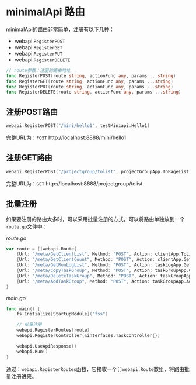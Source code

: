 # minimalApi 路由

minimalApi的路由非常简单，注册有以下几种：
- webapi.`RegisterPOST`
- webapi.`RegisterGET`
- webapi.`RegisterPUT`
- webapi.`RegisterDELETE`

```go
// route参数：注册的路由地址
func RegisterPOST(route string, actionFunc any, params ...string)
func RegisterGET(route string, actionFunc any, params ...string)
func RegisterPUT(route string, actionFunc any, params ...string)
func RegisterDELETE(route string, actionFunc any, params ...string)
```

## 注册POST路由
```go
webapi.RegisterPOST("/mini/hello1", testMiniapi.Hello1)
```
完整URL为：`POST` http://localhost:8888/mini/hello1

## 注册GET路由

```go
webapi.RegisterPOST("/projectgroup/tolist", projectGroupApp.ToPageList, "pageSize", "pageIndex")
```

完整URL为：`GET` http://localhost:8888/projectgroup/tolist

## 批量注册
如果要注册的路由太多时，可以采用批量注册的方式，可以将路由单独放到一个`route.go`文件中：

_route.go_
```go
var route = []webapi.Route{
	{Url: "/meta/GetClientList", Method: "POST", Action: clientApp.ToList},
	{Url: "/meta/GetClientCount", Method: "POST", Action: clientApp.GetCount},
	{Url: "/meta/GetRunLogList", Method: "POST", Action: taskLogApp.GetList},
	{Url: "/meta/CopyTaskGroup", Method: "POST", Action: taskGroupApp.CopyTaskGroup},
	{Url: "/meta/DeleteTaskGroup", Method: "POST", Action: taskGroupApp.Delete},
	{Url: "/meta/AddTaskGroup", Method: "POST", Action: taskGroupApp.Add},
}
```

_main.go_
```go
func main() {
	fs.Initialize[StartupModule]("fss")

	// 批量注册
	webapi.RegisterRoutes(route)
	webapi.RegisterController(&interfaces.TaskController{})

	webapi.UseApiResponse()
	webapi.Run()
}
```
通过：`webapi.RegisterRoutes`函数，它接收一个`[]webapi.Route`数组，将路由批量注册进来。
